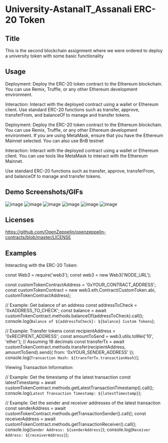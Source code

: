 # University-AstanaIT_Assanali ERC-20 Token

## Title
This is the second blockchain assignment where we were ordered to deploy a university token with some basic functionality

## Usage
Deployment: Deploy the ERC-20 token contract to the Ethereum blockchain. You can use Remix, Truffle, or any other Ethereum
development environment.

Interaction: Interact with the deployed contract using a wallet or Ethereum client.
Use standard ERC-20 functions such as transfer, approve, transferFrom, and balanceOf to manage and transfer tokens.

Deployment: Deploy the ERC-20 token contract to the Ethereum blockchain. You can use Remix, Truffle, or any other Ethereum
development environment. If you are using MetaMask, ensure that you have the Ethereum Mainnet selected. You can also use BnB testnet

Interaction: Interact with the deployed contract using a wallet or Ethereum client. You can use tools like MetaMask to interact with the Ethereum Mainnet.

Use standard ERC-20 functions such as transfer, approve, transferFrom, and balanceOf to manage and transfer tokens.

## Demo Screenshots/GIFs
![image](https://github.com/ShowSerenity/blockchain-as2/assets/124548089/fe1ced42-e071-4c53-ae98-2528b4d53942)
![image](https://github.com/ShowSerenity/blockchain-as2/assets/124548089/b7ac4570-5429-4724-bb76-ba1b3f5fbb48)
![image](https://github.com/ShowSerenity/blockchain-as2/assets/124548089/90e342af-382f-43fc-ba83-7531c985b719)
![image](https://github.com/ShowSerenity/blockchain-as2/assets/124548089/bc7fbff8-412c-4b02-8522-9fcbc37202d3)
![image](https://github.com/ShowSerenity/blockchain-as2/assets/124548089/8e7d6800-7937-4119-b732-e3fc5fb76c4d)
![image](https://github.com/ShowSerenity/blockchain-as2/assets/124548089/3113dda1-c8e9-4fac-8213-7c22950d9ac4)

## Licenses
https://github.com/OpenZeppelin/openzeppelin-contracts/blob/master/LICENSE

## Examples
Interacting with the ERC-20 Token:

const Web3 = require('web3');
const web3 = new Web3('NODE_URL');

const customTokenContractAddress = '0xYOUR_CONTRACT_ADDRESS';
const customTokenContract = new web3.eth.Contract(CustomToken.abi, customTokenContractAddress);

// Example: Get balance of an address
const addressToCheck = '0xADDRESS_TO_CHECK';
const balance = await customTokenContract.methods.balanceOf(addressToCheck).call();
console.log(`Balance of ${addressToCheck}: ${balance} Custom Tokens`);

// Example: Transfer tokens
const recipientAddress = '0xRECIPIENT_ADDRESS';
const amountToSend = web3.utils.toWei('10', 'ether'); // Assuming 18 decimals
const transferTx = await customTokenContract.methods.transfer(recipientAddress, amountToSend).send({ from: '0xYOUR_SENDER_ADDRESS' });
console.log(`Transaction Hash: ${transferTx.transactionHash}`);

Viewing Transaction Information:

// Example: Get the timestamp of the latest transaction
const latestTimestamp = await customTokenContract.methods.getLatestTransactionTimestamp().call();
console.log(`Latest Transaction Timestamp: ${latestTimestamp}`);

// Example: Get the sender and receiver addresses of the latest transaction
const senderAddress = await customTokenContract.methods.getTransactionSender().call();
const receiverAddress = await customTokenContract.methods.getTransactionReceiver().call();
console.log(`Sender Address: ${senderAddress}`);
console.log(`Receiver Address: ${receiverAddress}`);


